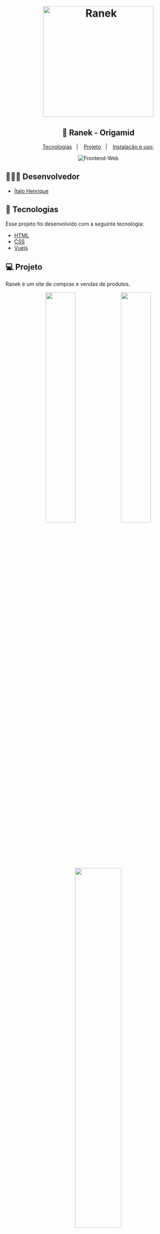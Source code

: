 <div>
    <h1 align="center">
        <img alt="Ranek" title="#Ranek" src="/ranek-github/ranek.svg" width="300px" />
    </h1>
</div>

<div align="center">
    <h2> 🚀 Ranek - Origamid </h2>
</div>

<p align="center">
  <a href="#rocket-tecnologias">Tecnologias</a>&nbsp;&nbsp;&nbsp;|&nbsp;&nbsp;&nbsp;
  <a href="#-projeto">Projeto</a>&nbsp;&nbsp;&nbsp;|&nbsp;&nbsp;&nbsp;
  <a href="#wrench-instalação-e-uso">Instalação e uso</a>;
</p>

<div align="center">
  <img alt="Frontend-Web" src="./ranek-github/ranek-1.png">
</div>

## 👨🏼‍💻 Desenvolvedor

- [Ítalo Henrique](https://www.linkedin.com/in/italo-tech/)

## :rocket: Tecnologias

Esse projeto foi desenvolvido com a seguinte tecnologia:

- [HTML](https://devdocs.io/html/)
- [CSS](https://devdocs.io/css/)
- [Vuejs](https://vuex.vuejs.org/)

## 💻 Projeto

Ranek é um site de compras e vendas de produtos.

<div align="center">
  <img alt="" src="./ranek-github/ranek-2.png" width="40%">
  <img alt="" src="./ranek-github/ranek-3.png" width="40%">
  <img alt="" src="./ranek-github/ranek-4.png" width="50%">
</div>

## :wrench: Instalação e uso
1) Abra um terminal e copie este repositório com o comando
    ```
    git clone https://github.com/Italo-Tech/ranek-vuejs.git
    ```
   ou use a opção de download.

2) Entre na pasta com
    ```
    cd ranek_02Vuejs
    ```

3) Instale as dependências

    ```
    yarn install
    yarn add json-server
    ```

4) Rode a aplicação:
    ```
    yarn serve
    Abra um terminal e entre na pasta ranek-api e rode json-server ranek-api
    ```

5) Acesse ```http://localhost:8080``` no seu navagador para visualizar o projeto.
5) Acesse ```http://localhost:3000``` no seu navagador para rodar nosso backend fake.

### Customize configuration
See [Configuration Reference](https://cli.vuejs.org/config/).
